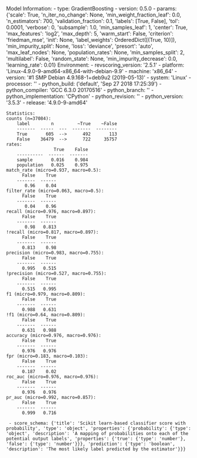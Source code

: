 Model Information:
	 - type: GradientBoosting
	 - version: 0.5.0
	 - params: {'scale': True, 'n_iter_no_change': None, 'min_weight_fraction_leaf': 0.0, 'n_estimators': 700, 'validation_fraction': 0.1, 'labels': [True, False], 'tol': 0.0001, 'verbose': 0, 'subsample': 1.0, 'min_samples_leaf': 1, 'center': True, 'max_features': 'log2', 'max_depth': 5, 'warm_start': False, 'criterion': 'friedman_mse', 'init': None, 'label_weights': OrderedDict([(True, 10)]), 'min_impurity_split': None, 'loss': 'deviance', 'presort': 'auto', 'max_leaf_nodes': None, 'population_rates': None, 'min_samples_split': 2, 'multilabel': False, 'random_state': None, 'min_impurity_decrease': 0.0, 'learning_rate': 0.01}
	Environment:
	 - revscoring_version: '2.5.1'
	 - platform: 'Linux-4.9.0-9-amd64-x86_64-with-debian-9.9'
	 - machine: 'x86_64'
	 - version: '#1 SMP Debian 4.9.168-1+deb9u2 (2019-05-13)'
	 - system: 'Linux'
	 - processor: ''
	 - python_build: ('default', 'Sep 27 2018 17:25:39')
	 - python_compiler: 'GCC 6.3.0 20170516'
	 - python_branch: ''
	 - python_implementation: 'CPython'
	 - python_revision: ''
	 - python_version: '3.5.3'
	 - release: '4.9.0-9-amd64'
	
	Statistics:
	counts (n=37084):
		label        n         ~True    ~False
		-------  -----  ---  -------  --------
		True       605  -->      492       113
		False    36479  -->      722     35757
	rates:
		              True    False
		----------  ------  -------
		sample       0.016    0.984
		population   0.025    0.975
	match_rate (micro=0.937, macro=0.5):
		  False    True
		-------  ------
		   0.96    0.04
	filter_rate (micro=0.063, macro=0.5):
		  False    True
		-------  ------
		   0.04    0.96
	recall (micro=0.976, macro=0.897):
		  False    True
		-------  ------
		   0.98   0.813
	!recall (micro=0.817, macro=0.897):
		  False    True
		-------  ------
		  0.813    0.98
	precision (micro=0.983, macro=0.755):
		  False    True
		-------  ------
		  0.995   0.515
	!precision (micro=0.527, macro=0.755):
		  False    True
		-------  ------
		  0.515   0.995
	f1 (micro=0.979, macro=0.809):
		  False    True
		-------  ------
		  0.988   0.631
	!f1 (micro=0.64, macro=0.809):
		  False    True
		-------  ------
		  0.631   0.988
	accuracy (micro=0.976, macro=0.976):
		  False    True
		-------  ------
		  0.976   0.976
	fpr (micro=0.183, macro=0.103):
		  False    True
		-------  ------
		  0.187    0.02
	roc_auc (micro=0.976, macro=0.976):
		  False    True
		-------  ------
		  0.976   0.976
	pr_auc (micro=0.992, macro=0.857):
		  False    True
		-------  ------
		  0.999   0.716
	
	 - score_schema: {'title': 'Scikit learn-based classifier score with probability', 'type': 'object', 'properties': {'probability': {'type': 'object', 'description': 'A mapping of probabilities onto each of the potential output labels', 'properties': {'true': {'type': 'number'}, 'false': {'type': 'number'}}}, 'prediction': {'type': 'boolean', 'description': 'The most likely label predicted by the estimator'}}}

